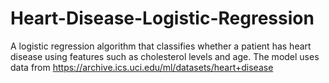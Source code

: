 # Heart-Disease-Logistic-Regression
A logistic regression algorithm that classifies whether a patient has heart disease using features such as cholesterol levels and age. The model uses data from https://archive.ics.uci.edu/ml/datasets/heart+disease 

